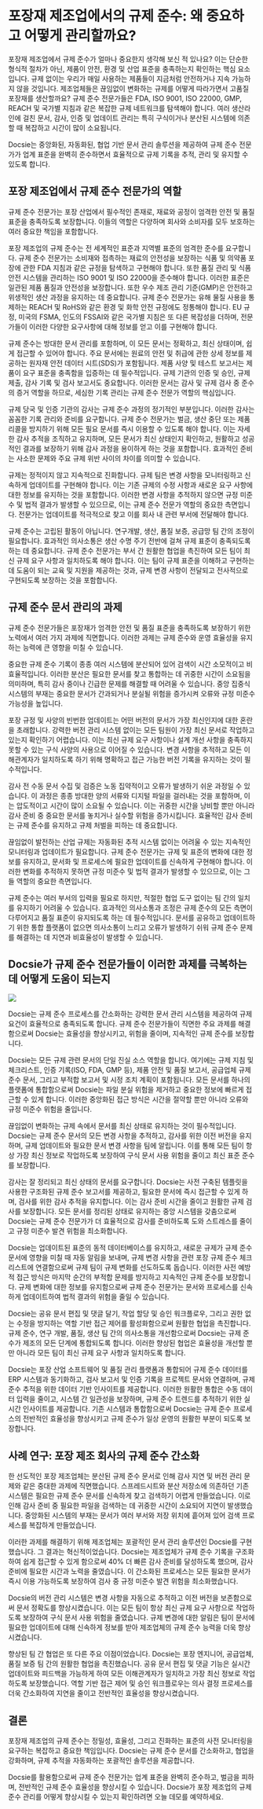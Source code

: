 # 포장재 제조업에서의 규제 준수: 왜 중요하고 어떻게 관리할까요?

포장재 제조업에서 규제 준수가 얼마나 중요한지 생각해 보신 적 있나요? 이는 단순한 형식적 절차가 아닌, 제품이 안전, 환경 및 산업 표준을 충족하는지 확인하는 핵심 요소입니다. 규제 없이는 우리가 매일 사용하는 제품들이 지금처럼 안전하거나 지속 가능하지 않을 것입니다. 제조업체들은 끊임없이 변화하는 규제를 어떻게 따라가면서 고품질 포장재를 생산할까요? 규제 준수 전문가들은 FDA, ISO 9001, ISO 22000, GMP, REACH 및 국가별 지침과 같은 복잡한 규제 네트워크를 탐색해야 합니다. 여러 생산라인에 걸친 문서, 감사, 인증 및 업데이트 관리는 특히 구식이거나 분산된 시스템에 의존할 때 복잡하고 시간이 많이 소요됩니다.

Docsie는 중앙화된, 자동화된, 협업 기반 문서 관리 솔루션을 제공하여 규제 준수 전문가가 업계 표준을 완벽히 준수하면서 효율적으로 규제 기록을 추적, 관리 및 유지할 수 있도록 합니다.

## 포장 제조업에서 규제 준수 전문가의 역할

규제 준수 전문가는 포장 산업에서 필수적인 존재로, 재료와 공정이 엄격한 안전 및 품질 표준을 충족하도록 보장합니다. 이들의 역할은 다양하며 회사와 소비자를 모두 보호하는 여러 중요한 책임을 포함합니다.

포장 제조업의 규제 준수는 전 세계적인 표준과 지역별 표준의 엄격한 준수를 요구합니다. 규제 준수 전문가는 소비재와 접촉하는 재료의 안전성을 보장하는 식품 및 의약품 포장에 관한 FDA 지침과 같은 규정을 탐색하고 구현해야 합니다. 또한 품질 관리 및 식품 안전 시스템을 관리하는 ISO 9001 및 ISO 22000을 준수해야 합니다. 이러한 표준은 일관된 제품 품질과 안전성을 보장합니다. 또한 우수 제조 관리 기준(GMP)은 안전하고 위생적인 생산 과정을 유지하는 데 중요합니다. 규제 준수 전문가는 유해 물질 사용을 통제하는 REACH 및 RoHS와 같은 환경 및 화학 안전 규정에도 정통해야 합니다. EU 규정, 미국의 FSMA, 인도의 FSSAI와 같은 국가별 지침은 또 다른 복잡성을 더하며, 전문가들이 이러한 다양한 요구사항에 대해 정보를 얻고 이를 구현해야 합니다.

규제 준수는 방대한 문서 관리를 포함하며, 이 모든 문서는 정확하고, 최신 상태이며, 쉽게 접근할 수 있어야 합니다. 주요 문서에는 원료의 안전 및 취급에 관한 상세 정보를 제공하는 원자재 안전 데이터 시트(SDS)가 포함됩니다. 제품 사양 및 테스트 보고서는 제품이 요구 표준을 충족함을 입증하는 데 필수적입니다. 규제 기관의 인증 및 승인, 규제 제출, 감사 기록 및 검사 보고서도 중요합니다. 이러한 문서는 감사 및 규제 검사 중 준수의 증거 역할을 하므로, 세심한 기록 관리는 규제 준수 전문가 역할의 핵심입니다.

규제 당국 및 인증 기관의 감사는 규제 준수 과정의 정기적인 부분입니다. 이러한 감사는 꼼꼼한 기록 관리와 준비를 요구합니다. 규제 준수 전문가는 벌금, 생산 중단 또는 제품 리콜을 방지하기 위해 모든 필요 문서를 즉시 이용할 수 있도록 해야 합니다. 이는 자세한 감사 추적을 조직하고 유지하며, 모든 문서가 최신 상태인지 확인하고, 원활하고 성공적인 결과를 보장하기 위해 감사 과정을 용이하게 하는 것을 포함합니다. 효과적인 준비는 사소한 문제와 주요 규제 위반 사이의 차이를 의미할 수 있습니다.

규제는 정적이지 않고 지속적으로 진화합니다. 규제 팀은 변경 사항을 모니터링하고 신속하게 업데이트를 구현해야 합니다. 이는 기존 규제의 수정 사항과 새로운 요구 사항에 대한 정보를 유지하는 것을 포함합니다. 이러한 변경 사항을 추적하지 않으면 규정 미준수 및 법적 결과가 발생할 수 있으므로, 이는 규제 준수 전문가 역할의 중요한 측면입니다. 전문가는 업데이트를 적극적으로 찾고 이를 회사 내 관련 부서에 전달해야 합니다.

규제 준수는 고립된 활동이 아닙니다. 연구개발, 생산, 품질 보증, 공급망 팀 간의 조정이 필요합니다. 효과적인 의사소통은 생산 수명 주기 전반에 걸쳐 규제 표준이 충족되도록 하는 데 중요합니다. 규제 준수 전문가는 부서 간 원활한 협업을 촉진하여 모든 팀이 최신 규제 요구 사항과 일치하도록 해야 합니다. 이는 팀이 규제 표준을 이해하고 구현하는 데 도움이 되는 교육 및 지원을 제공하는 것과, 규제 변경 사항이 전달되고 전사적으로 구현되도록 보장하는 것을 포함합니다.

## 규제 준수 문서 관리의 과제

규제 준수 전문가들은 포장재가 엄격한 안전 및 품질 표준을 충족하도록 보장하기 위한 노력에서 여러 가지 과제에 직면합니다. 이러한 과제는 규제 준수와 운영 효율성을 유지하는 능력에 큰 영향을 미칠 수 있습니다.

중요한 규제 준수 기록이 종종 여러 시스템에 분산되어 있어 검색이 시간 소모적이고 비효율적입니다. 이러한 분산은 필요한 문서를 찾고 통합하는 데 귀중한 시간이 소요됨을 의미하며, 특히 감사 중이나 긴급한 문제를 해결할 때 어려울 수 있습니다. 중앙 집중식 시스템의 부재는 중요한 문서가 간과되거나 분실될 위험을 증가시켜 오류와 규정 미준수 가능성을 높입니다.

포장 규정 및 사양의 빈번한 업데이트는 어떤 버전의 문서가 가장 최신인지에 대한 혼란을 초래합니다. 강력한 버전 관리 시스템 없이는 모든 팀원이 가장 최신 문서로 작업하고 있는지 확인하기 어렵습니다. 이는 최신 규제 요구 사항이나 설계 개선 사항을 충족하지 못할 수 있는 구식 사양의 사용으로 이어질 수 있습니다. 변경 사항을 추적하고 모든 이해관계자가 일치하도록 하기 위해 명확하고 접근 가능한 버전 기록을 유지하는 것이 필수적입니다.

감사 전 수동 문서 수집 및 검증은 노동 집약적이고 오류가 발생하기 쉬운 과정일 수 있습니다. 이 과정은 종종 방대한 양의 서류와 디지털 파일을 걸러내는 것을 포함하며, 이는 압도적이고 시간이 많이 소요될 수 있습니다. 이는 귀중한 시간을 낭비할 뿐만 아니라 감사 준비 중 중요한 문서를 놓치거나 실수할 위험을 증가시킵니다. 효율적인 감사 준비는 규제 준수를 유지하고 규제 처벌을 피하는 데 중요합니다.

끊임없이 발전하는 산업 규제는 자동화된 추적 시스템 없이는 어려울 수 있는 지속적인 모니터링과 업데이트가 필요합니다. 규제 준수 전문가는 규제 및 표준의 변화에 대한 정보를 유지하고, 문서화 및 프로세스에 필요한 업데이트를 신속하게 구현해야 합니다. 이러한 변화를 추적하지 못하면 규정 미준수 및 법적 결과가 발생할 수 있으므로, 이는 그들 역할의 중요한 측면입니다.

규제 준수는 여러 부서의 입력을 필요로 하지만, 적절한 협업 도구 없이는 팀 간의 일치를 유지하기 어려울 수 있습니다. 효과적인 의사소통과 조정은 규제 준수의 모든 측면이 다루어지고 품질 표준이 유지되도록 하는 데 필수적입니다. 문서를 공유하고 업데이트하기 위한 통합 플랫폼이 없으면 의사소통이 느리고 오류가 발생하기 쉬워 규제 준수 문제를 해결하는 데 지연과 비효율성이 발생할 수 있습니다.

## Docsie가 규제 준수 전문가들이 이러한 과제를 극복하는 데 어떻게 도움이 되는지

![](https://cdn.docsie.io/workspace_PxAvC1Uenuc7ad6H3/doc_wn84Jkoc6hIMTO2eE/file_3T2N3Hk45ALKCBtj7/image_f8843944-2bc2-a963-8dd9-6c8d60fe4fef.jpg)

Docsie는 규제 준수 프로세스를 간소화하는 강력한 문서 관리 시스템을 제공하여 규제 요건이 효율적으로 충족되도록 합니다. 규제 준수 전문가들이 직면한 주요 과제를 해결함으로써 Docsie는 효율성을 향상시키고, 위험을 줄이며, 지속적인 규제 준수를 보장합니다.

Docsie는 모든 규제 관련 문서의 단일 진실 소스 역할을 합니다. 여기에는 규제 지침 및 체크리스트, 인증 기록(ISO, FDA, GMP 등), 제품 안전 및 품질 보고서, 공급업체 규제 준수 문서, 그리고 부적합 보고서 및 시정 조치 계획이 포함됩니다. 모든 문서를 하나의 플랫폼에 통합함으로써 Docsie는 파일 분실 위험을 제거하고 중요한 정보에 빠르게 접근할 수 있게 합니다. 이러한 중앙화된 접근 방식은 시간을 절약할 뿐만 아니라 오류와 규정 미준수 위험을 줄입니다.

끊임없이 변화하는 규제 속에서 문서를 최신 상태로 유지하는 것이 필수적입니다. Docsie는 규제 준수 문서의 모든 변경 사항을 추적하고, 감사를 위한 이전 버전을 유지하며, 규제 업데이트와 필요한 문서 변경 사항을 팀에 알립니다. 이를 통해 모든 팀이 항상 가장 최신 정보로 작업하도록 보장하여 구식 문서 사용 위험을 줄이고 최신 표준 준수를 보장합니다.

감사는 잘 정리되고 최신 상태의 문서를 요구합니다. Docsie는 사전 구축된 템플릿을 사용한 구조화된 규제 준수 보고서를 제공하고, 필요한 문서에 즉시 접근할 수 있게 하며, 검사를 위한 감사 추적을 유지합니다. 이는 감사 준비 시간을 줄이고 원활한 규제 검사를 보장합니다. 모든 문서를 정리된 상태로 유지하는 중앙 시스템을 갖춤으로써 Docsie는 규제 준수 전문가가 더 효율적으로 감사를 준비하도록 도와 스트레스를 줄이고 규정 미준수 발견 위험을 최소화합니다.

Docsie는 업데이트된 표준의 동적 데이터베이스를 유지하고, 새로운 규제가 규제 준수 문서에 영향을 미칠 때 자동 알림을 보내며, 규제 변경 사항을 관련 포장 규제 준수 체크리스트에 연결함으로써 규제 팀이 규제 변화를 선도하도록 돕습니다. 이러한 사전 예방적 접근 방식은 마지막 순간의 부적합 문제를 방지하고 지속적인 규제 준수를 보장합니다. 규제 변화에 대한 정보를 유지함으로써 규제 준수 전문가는 문서와 프로세스를 신속하게 업데이트하여 법적 결과의 위험을 줄일 수 있습니다.

Docsie는 공유 문서 편집 및 댓글 달기, 작업 할당 및 승인 워크플로우, 그리고 권한 없는 수정을 방지하는 역할 기반 접근 제어를 활성화함으로써 원활한 협업을 촉진합니다. 규제 준수, 연구 개발, 품질, 생산 팀 간의 의사소통을 개선함으로써 Docsie는 규제 준수가 제조의 모든 단계에 통합되도록 합니다. 이러한 향상된 협업은 효율성을 개선할 뿐만 아니라 모든 팀이 최신 규제 요구 사항과 일치하도록 합니다.

Docsie는 포장 산업 소프트웨어 및 품질 관리 플랫폼과 통합되어 규제 준수 데이터를 ERP 시스템과 동기화하고, 검사 보고서 및 인증 기록을 프로젝트 문서와 연결하며, 규제 준수 추적을 위한 데이터 기반 인사이트를 제공합니다. 이러한 원활한 통합은 수동 데이터 입력을 줄이고, 시스템 간 일관성을 보장하며, 규제 준수 트렌드를 추적하기 위한 실시간 인사이트를 제공합니다. 기존 시스템과 통합함으로써 Docsie는 규제 준수 프로세스의 전반적인 효율성을 향상시키고 규제 준수가 일상 운영의 원활한 부분이 되도록 보장합니다.

## 사례 연구: 포장 제조 회사의 규제 준수 간소화

한 선도적인 포장 제조업체는 분산된 규제 준수 문서로 인해 감사 지연 및 버전 관리 문제와 같은 중대한 과제에 직면했습니다. 스프레드시트와 분산 저장소에 의존하던 기존 시스템은 필요한 규제 준수 문서를 신속하게 찾고 검색하기 어렵게 만들었습니다. 이로 인해 감사 준비 중 필요한 파일을 검색하는 데 귀중한 시간이 소요되어 지연이 발생했습니다. 중앙화된 시스템의 부재는 문서가 여러 부서와 저장 위치에 흩어져 있어 검색 프로세스를 복잡하게 만들었습니다.

이러한 과제를 해결하기 위해 제조업체는 포괄적인 문서 관리 솔루션인 Docsie를 구현했습니다. 그 결과는 혁신적이었습니다. Docsie는 제조업체가 규제 준수 기록을 구조화하여 쉽게 접근할 수 있게 함으로써 40% 더 빠른 감사 준비를 달성하도록 했으며, 감사 준비에 필요한 시간과 노력을 줄였습니다. 이 간소화된 프로세스는 모든 필요한 문서가 즉시 이용 가능하도록 보장하여 검사 중 규정 미준수 발견 위험을 최소화했습니다.

Docsie의 버전 관리 시스템은 변경 사항을 자동으로 추적하고 이전 버전을 보존함으로써 문서 정확도를 향상시켰습니다. 이는 모든 팀이 항상 최신 규제 요구 사항으로 작업하도록 보장하여 구식 문서 사용 위험을 줄였습니다. 규제 변경에 대한 알림은 팀이 문서에 필요한 업데이트에 대해 신속하게 정보를 받아 제조업체의 규제 준수 능력을 더욱 향상시켰습니다.

향상된 팀 간 협업은 또 다른 주요 이점이었습니다. Docsie는 포장 엔지니어, 공급업체, 품질 보증 팀 간의 원활한 협업을 촉진했습니다. 공유 문서 편집 및 댓글 기능은 실시간 업데이트와 피드백을 가능하게 하여 모든 이해관계자가 일치하고 가장 최신 정보로 작업하도록 보장했습니다. 역할 기반 접근 제어 및 승인 워크플로우는 의사 결정 프로세스를 더욱 간소화하여 지연을 줄이고 전반적인 효율성을 향상시켰습니다.

## 결론

포장재 제조업의 규제 준수는 정밀성, 효율성, 그리고 진화하는 표준의 사전 모니터링을 요구하는 복잡하고 중요한 책임입니다. Docsie는 규제 준수 문서를 간소화하고, 협업을 강화하며, 규제 추적을 자동화하는 포괄적인 솔루션을 제공합니다.

Docsie를 활용함으로써 규제 준수 전문가는 업계 표준을 완벽히 준수하고, 벌금을 피하며, 전반적인 규제 준수 효율성을 향상시킬 수 있습니다. Docsie가 포장 제조업의 규제 준수 관리를 어떻게 향상시킬 수 있는지 확인하려면 오늘 데모를 예약하세요.